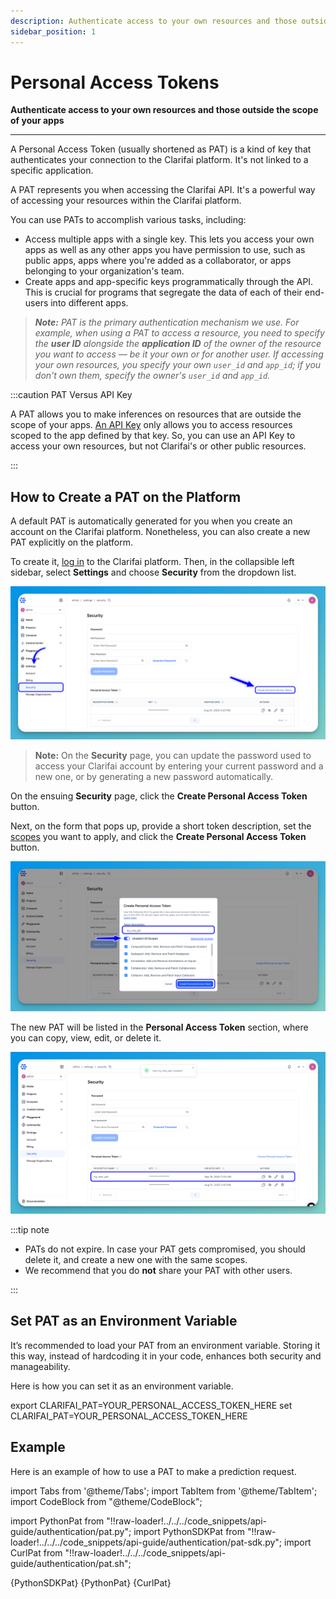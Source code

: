 ```yaml
---
description: Authenticate access to your own resources and those outside the scope of your apps
sidebar_position: 1
---
```


# Personal Access Tokens

**Authenticate access to your own resources and those outside the scope of your apps**
<hr />

A Personal Access Token \(usually shortened as PAT\) is a kind of key that authenticates your connection to the Clarifai platform. It's not linked to a specific application.

A PAT represents you when accessing the Clarifai API. It's a powerful way of accessing your resources within the Clarifai platform. 

You can use PATs to accomplish various tasks, including:

- Access multiple apps with a single key. This lets you access your own apps as well as any other apps you have permission to use, such as public apps, apps where you're added as a collaborator, or apps belonging to your organization's team.
- Create apps and app-specific keys programmatically through the API. This is crucial for programs that segregate the data of each of their end-users into different apps.


> _**Note:** PAT is the primary authentication mechanism we use.  For example, when using a PAT to access a resource, you need to specify the **user ID** alongside the **application ID** of the owner of the resource you want to access — be it your own or for another user. If accessing your own resources, you specify your own `user_id` and `app_id`; if you don't own them, specify the owner's `user_id` and `app_id`._


:::caution PAT Versus API Key

A PAT allows you to make inferences on resources that are outside the scope of your apps. [An API Key](https://docs.clarifai.com/clarifai-basics/authentication/app-specific-api-keys) only allows you to access resources scoped to the app defined by that key. So, you can use an API Key to access your own resources, but not Clarifai's or other public resources. 

:::

## How to Create a PAT on the Platform

A default PAT is automatically generated for you when you create an account on the Clarifai platform. Nonetheless, you can also create a new PAT explicitly on the platform. 

To create it, [log in](https://clarifai.com/login) to the Clarifai platform. Then, in the collapsible left sidebar, select **Settings** and choose **Security** from the dropdown list.

![Create new PAT on Community](/img/others/create_pat_community.png)

> **Note:** On the **Security** page, you can update the password used to access your Clarifai account by entering your current password and a new one, or by generating a new password automatically.

On the ensuing **Security** page, click the **Create Personal Access Token** button.  

Next, on the form that pops up, provide a short token description, set the [scopes](https://docs.clarifai.com/control/authentication/scopes/) you want to apply, and click the **Create Personal Access Token** button.

![create pat](/img/others/pat_dialog_box.png)

The new PAT will be listed in the **Personal Access Token** section, where you can copy, view, edit, or delete it.

![listed pat](/img/others/pat_section_1.png)

:::tip note

- PATs do not expire. In case your PAT gets compromised, you should delete it, and create a new one with the same scopes.
- We recommend that you do **not** share your PAT with other users.

:::

## Set PAT as an Environment Variable

It’s recommended to load your PAT from an environment variable. Storing it this way, instead of hardcoding it in your code, enhances both security and manageability.

Here is how you can set it as an environment variable.

<Tabs groupId="code">
<TabItem value="bash" label="Unix-Like Systems">
    <CodeBlock className="language-bash"> export CLARIFAI_PAT=YOUR_PERSONAL_ACCESS_TOKEN_HERE </CodeBlock>
</TabItem>
<TabItem value="bash2" label="Windows">
    <CodeBlock className="language-bash"> set CLARIFAI_PAT=YOUR_PERSONAL_ACCESS_TOKEN_HERE </CodeBlock>
</TabItem>
</Tabs>

## Example

Here is an example of how to use a PAT to make a prediction request. 

import Tabs from '@theme/Tabs';
import TabItem from '@theme/TabItem';
import CodeBlock from "@theme/CodeBlock";

import PythonPat from "!!raw-loader!../../../code_snippets/api-guide/authentication/pat.py";
import PythonSDKPat from "!!raw-loader!../../../code_snippets/api-guide/authentication/pat-sdk.py";
import CurlPat from "!!raw-loader!../../../code_snippets/api-guide/authentication/pat.sh";

<Tabs groupId="code">
<TabItem value="python" label="Python SDK">
     <CodeBlock className="language-python">{PythonSDKPat}</CodeBlock>
</TabItem>
<TabItem value="pythongrpc" label="Python (gRPC)">
     <CodeBlock className="language-python">{PythonPat}</CodeBlock>
</TabItem>

<TabItem value="curl" label="cURL">
    <CodeBlock className="language-bash">{CurlPat}</CodeBlock>
</TabItem>
</Tabs>